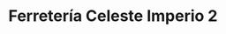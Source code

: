 ---
title: "Ferretería Celeste Imperio 2"
url: /santa-catarina-pinula/ferreteria-celeste-imperio-2/
shop: hardware
---